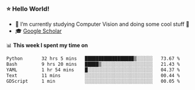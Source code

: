 ### ⭐️ Hello World!

<!--
**hologerry/hologerry** is a ✨ _special_ ✨ repository because its `README.md` (this file) appears on your GitHub profile.

Here are some ideas to get you started:

- 🔭 I’m currently working and studying on Computer Vision
- 🌱 I’m currently learning at Peking University
- 💬 Ask me about 
- 📫 How to reach me: E-mail
- 😄 Pronouns: he/his
- ⚡ Fun fact: Music is the Power
-->


- 🔭 I’m currently studying Computer Vision and doing some cool stuff 🤖
- 🎓 [Google Scholar](https://scholar.google.com/citations?user=3ykqW9wAAAAJ&hl=en)


📊 **This week I spent my time on**

<!--START_SECTION:waka-->

```txt
Python       32 hrs 5 mins   ██████████████████▒░░░░░░   73.67 %
Bash         9 hrs 20 mins   █████▒░░░░░░░░░░░░░░░░░░░   21.43 %
YAML         1 hr 54 mins    █░░░░░░░░░░░░░░░░░░░░░░░░   04.37 %
Text         11 mins         ░░░░░░░░░░░░░░░░░░░░░░░░░   00.44 %
GDScript     1 min           ░░░░░░░░░░░░░░░░░░░░░░░░░   00.05 %
```

<!--END_SECTION:waka-->
